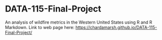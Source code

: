 # DATA-115-Final-Project
An analysis of wildfire metrics in the Western United States using R and R Markdown.
Link to web page here: https://chardamarsh.github.io/DATA-115-Final-Project/
